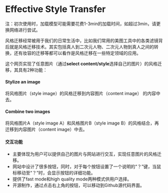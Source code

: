 # Effective Style Transfer

注：初次使用时，加载模型可能需要花费1-3min的加载时间，如超过3min，请更换网络进行尝试。

风格迁移经常被用于我们的日常生活中，比如我们常用的美图工具中的各类滤镜背后就是风格迁移技术。其实包括真人到二次元人物、二次元人物到真人之间的转换，还有妆容的迁移等都可以看作是风格迁移在一些特定领域的应用。

这个网页实现了任意图片（通过**select content/style**选择自己的图片）的风格迁移，其具有2种功能：

#### Stylize an image

将风格图片（style image）的风格迁移到内容图片（content image） 的内容中去。

#### Combine two images

将风格图片A（style image A）和风格图片B（style image B）的风格结合，再迁移到内容图片（content image）中去。

#### 交互功能

- 主要体现为用户可以提供自己的图片与网站进行交互，实现任意图片的风格迁移。
- 网站中设计了很多按钮，同时，对于每个按钮设置了一个说明的“？”键，当鼠标移动至“？”时，会显示按钮的详细功能。
- 提供了fast mode和high quality mode两种模式供用户选择。
- 开源制作，通过点击右上角的按钮，可以移动到Github源代码界面。

